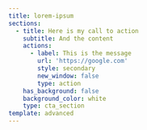 ```yaml
---
title: lorem-ipsum
sections:
  - title: Here is my call to action
    subtitle: And the content
    actions:
      - label: This is the message
        url: 'https://google.com'
        style: secondary
        new_window: false
        type: action
    has_background: false
    background_color: white
    type: cta_section
template: advanced
---
```

